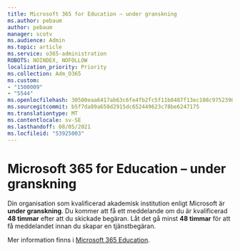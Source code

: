 ```yaml
---
title: Microsoft 365 for Education – under granskning
ms.author: pebaum
author: pebaum
manager: scotv
ms.audience: Admin
ms.topic: article
ms.service: o365-administration
ROBOTS: NOINDEX, NOFOLLOW
localization_priority: Priority
ms.collection: Adm_O365
ms.custom:
- "1500009"
- "5544"
ms.openlocfilehash: 30500eaa6417ab63c6fe4fb2fc5f11b8487f13ec108c9752390825a36e3adc6b
ms.sourcegitcommit: b5f7da89a650d2915dc652449623c78be6247175
ms.translationtype: MT
ms.contentlocale: sv-SE
ms.lasthandoff: 08/05/2021
ms.locfileid: "53925003"
---
```

# <a name="microsoft-365-for-education---under-review"></a>Microsoft 365 for Education – under granskning

Din organisation som kvalificerad akademisk institution enligt Microsoft är **under granskning**. Du kommer att få ett meddelande om du är kvalificerad **48 timmar** efter att du skickade begäran. Låt det gå minst **48 timmar** för att få meddelandet innan du skapar en tjänstbegäran.

Mer information finns i [Microsoft 365 Education](https://www.microsoft.com/education/buy-license/microsoft365).
